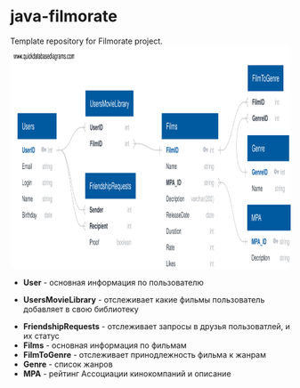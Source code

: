 # java-filmorate
Template repository for Filmorate project.
<img src="resources/ER_scheme.svg" object-fit:cover width=100% height=400>
- **User** - основная информация по пользователю
* **UsersMovieLibrary** - отслеживает какие фильмы пользователь добавляет в свою библиотеку
+ **FriendshipRequests** - отслеживает запросы в друзья пользоватлей, и их статус
+ **Films** - основная информация по фильмам
+ **FilmToGenre** - отслеживает принодлежность фильма к жанрам
+ **Genre** - список жанров
+ **MPA** - рейтинг Ассоциации кинокомпаний и описание